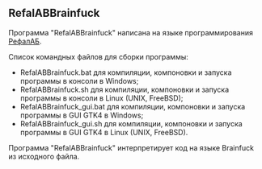 RefalABBrainfuck
-------------------

Программа "RefalABBrainfuck" написана на языке программирования [РефалАБ](https://github.com/Aleksandr3Bocharov/RefalAB).

Список командных файлов для сборки программы:
- RefalABBrainfuck.bat для компиляции, компоновки и запуска программы в консоли в Windows;
- RefalABBrainfuck.sh для компиляции, компоновки и запуска программы в консоли в Linux (UNIX, FreeBSD);
- RefalABBrainfuck_gui.bat для компиляции, компоновки и запуска программы в GUI GTK4 в Windows;
- RefalABBrainfuck_gui.sh для компиляции, компоновки и запуска программы в GUI GTK4 в Linux (UNIX, FreeBSD).

Программа "RefalABBrainfuck" интерпретирует код на языке Brainfuck из исходного файла.
